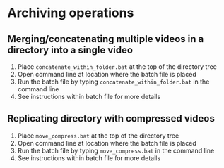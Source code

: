 # Archiving operations

## Merging/concatenating multiple videos in a directory into a single video
1. Place `concatenate_within_folder.bat` at the top of the directory tree
2. Open command line at location where the batch file is placed
3. Run the batch file by typing `concatenate_within_folder.bat` in the command line
4.  See instructions within batch file for more details

## Replicating directory with compressed videos
1. Place `move_compress.bat` at the top of the directory tree
2. Open command line at location where the batch file is placed
3. Run the batch file by typing `move_compress.bat` in the command line
4.  See instructions within batch file for more details
